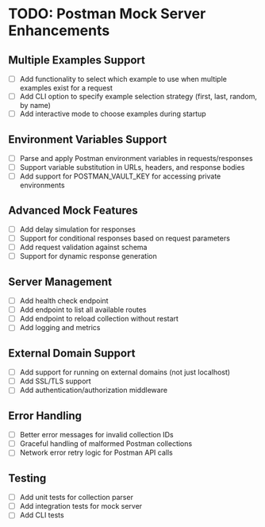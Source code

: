 # TODO: Postman Mock Server Enhancements

## Multiple Examples Support
- [ ] Add functionality to select which example to use when multiple examples exist for a request
- [ ] Add CLI option to specify example selection strategy (first, last, random, by name)
- [ ] Add interactive mode to choose examples during startup

## Environment Variables Support
- [ ] Parse and apply Postman environment variables in requests/responses
- [ ] Support variable substitution in URLs, headers, and response bodies
- [ ] Add support for POSTMAN_VAULT_KEY for accessing private environments

## Advanced Mock Features
- [ ] Add delay simulation for responses
- [ ] Support for conditional responses based on request parameters
- [ ] Add request validation against schema
- [ ] Support for dynamic response generation

## Server Management
- [ ] Add health check endpoint
- [ ] Add endpoint to list all available routes
- [ ] Add endpoint to reload collection without restart
- [ ] Add logging and metrics

## External Domain Support
- [ ] Add support for running on external domains (not just localhost)
- [ ] Add SSL/TLS support
- [ ] Add authentication/authorization middleware

## Error Handling
- [ ] Better error messages for invalid collection IDs
- [ ] Graceful handling of malformed Postman collections
- [ ] Network error retry logic for Postman API calls

## Testing
- [ ] Add unit tests for collection parser
- [ ] Add integration tests for mock server
- [ ] Add CLI tests
